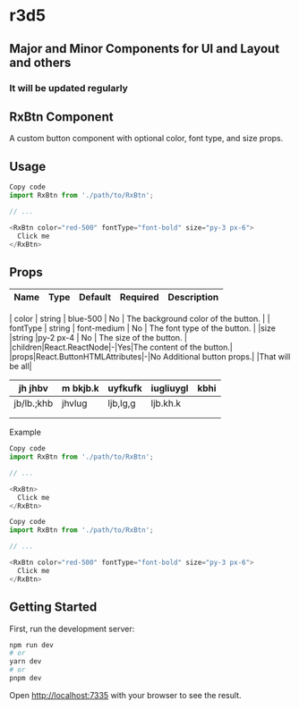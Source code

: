 # r3d5

## Major and Minor Components for UI and Layout and others

### It will be updated regularly

## RxBtn Component

A custom button component with optional color, font type, and size props.

## Usage

```javascript
Copy code
import RxBtn from './path/to/RxBtn';

// ...

<RxBtn color="red-500" fontType="font-bold" size="py-3 px-6">
  Click me
</RxBtn>
```

## Props

| Name | Type | Default | Required | Description |
| ---- | :--: | :-----: | :------: | :---------- |

| color | string | blue-500 | No | The background color of the button. |
| fontType | string | font-medium | No | The font type of the button. |
|size |string |py-2 px-4 | No | The size of the button. |
|children|React.ReactNode|-|Yes|The content of the button.|
|props|React.ButtonHTMLAttributes<HTMLButtonElement>|-|No Additional button props.|
|That will be all|

| jh jhbv    | m bkjb.k | uyfkufk  | iugliuygl | kbhi |
| ---------- | -------- | -------- | --------- | ---- |
| jb/lb.;khb | jhvlug   | ljb,lg,g | ljb.kh.k  |      |
|            |          |          |           |      |
|            |          |          |           |      |

Example

```javascript
Copy code
import RxBtn from './path/to/RxBtn';

// ...

<RxBtn>
  Click me
</RxBtn>
```

```javascript
Copy code
import RxBtn from './path/to/RxBtn';

// ...

<RxBtn color="red-500" fontType="font-bold" size="py-3 px-6">
  Click me
</RxBtn>
```

## Getting Started

First, run the development server:

```bash
npm run dev
# or
yarn dev
# or
pnpm dev
```

Open [http://localhost:7335](http://localhost:7335) with your browser to see the result.
